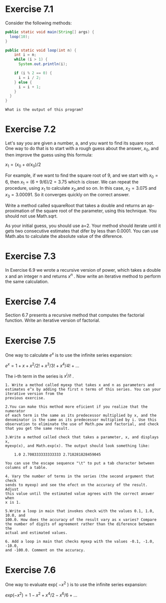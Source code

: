 # Exercise 7.1

Consider the following methods:

```java
public static void main(String[] args) {
  loop(10);
}

public static void loop(int n) {
    int i = n;
    while (i > 1) {
      System.out.println(i);

    if (i % 2 == 0) {
      i = i / 2;
    } else {
      i = i + 1;
    }
  }
}
```

    What is the output of this program?
  
  
 # Exercise 7.2
 
Let's say you are given a number, a, and you want to find
its square root. One way to do that is to start with a rough guess about the
answer,  $x_0$, and then improve the guess using this formula:

  $x_1 = (x_0 + a/x_0)/2$
  
For example, if we want to find the square root of 9, and we start with $x_0=6$,
then $x_1 = (6+9/6)/2=3.75$ which is closer. We can repeat the procedure,
using $x_1$ to calculate $x_2$,and so on. In this case, $x_2=3.075$ and $x_3=3.00091$.
So it converges quickly on the correct answer.

Write a method called squareRoot that takes a double and returns an ap-
proximation of the square root of the parameter, using this technique. You
should not use Math.sqrt.

As your initial guess, you should use a=2. Your method should iterate until
it gets two consecutive estimates that difer by less than 0.0001. You can use
Math.abs to calculate the absolute value of the diference.

# Exercise 7.3

In Exercise 6.9 we wrote a recursive version of power, which
takes a double x and an integer n and returns $x^n$ . Now write an iterative
method to perform the same calculation.

# Exercise 7.4

Section 6.7 presents a recursive method that computes the
factorial function. Write an iterative version of factorial.

# Exercise 7.5

One way to calculate $e^x$ is to use the infinite series expansion:

$e^x=1+x+x^2/2!+x^3/3!+x^4/4!+...$

The i-th term in the series is $x^i/i!$ .

    1. Write a method called myexp that takes x and n as parameters and
    estimates e^x by adding the first n terms of this series. You can your iterative version from the
    previous exercise.

    2.You can make this method more eficient if you realize that the numerator
    of each term is the same as its predecessor multiplied by x, and the
    denominator is the same as its predecessor multiplied by i. Use this
    observation to eliminate the use of Math.pow and factorial, and check
    that you get the same result.

    3.Write a method called check that takes a parameter, x, and displays x,
    myexp(x), and Math.exp(x). The output should look something like:

        1.0 2.708333333333333 2.718281828459045

    You can use the escape sequence "\t" to put a tab character between
    columns of a table.

    4. Vary the number of terms in the series (the second argument that check
    sends to myexp) and see the efect on the accuracy of the result. Adjust
    this value until the estimated value agrees with the correct answer when
    x is 1.

    5.Write a loop in main that invokes check with the values 0.1, 1.0, 10.0, and
    100.0. How does the accuracy of the result vary as x varies? Compare
    the number of digits of agreement rather than the diference between the
    actual and estimated values.

    6. Add a loop in main that checks myexp with the values -0.1, -1.0, -10.0,
    and -100.0. Comment on the accuracy.
    
  # Exercise 7.6
  
  One way to evaluate exp( $-x^2$ ) is to use the infinite series
  expansion:
  
  $exp(-x^2)=1-x^2+x^4/2-x^6/6+...$
